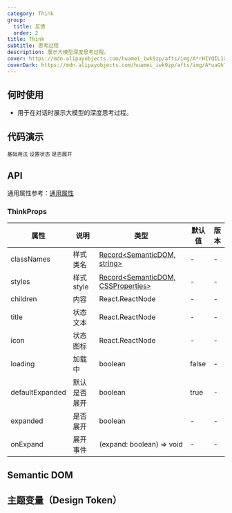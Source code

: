 ```yaml
---
category: Think
group:
  title: 反馈
  order: 2
title: Think
subtitle: 思考过程
description: 展示大模型深度思考过程。
cover: https://mdn.alipayobjects.com/huamei_iwk9zp/afts/img/A*rHIYQIL1X-QAAAAAAAAAAAAADgCCAQ/original
coverDark: https://mdn.alipayobjects.com/huamei_iwk9zp/afts/img/A*uaGhTY1-LL0AAAAAAAAAAAAADgCCAQ/original
---
```


## 何时使用

- 用于在对话时展示大模型的深度思考过程。

## 代码演示

<!-- prettier-ignore -->
<code src="./demo/basic.tsx">基础用法</code>
<code src="./demo/status.tsx">设置状态</code>
<code src="./demo/expand.tsx">是否展开</code>

## API

通用属性参考：[通用属性](/docs/react/common-props)

### ThinkProps

| 属性 | 说明 | 类型 | 默认值 | 版本 |
| --- | --- | --- | --- | --- |
| classNames | 样式类名 | [Record<SemanticDOM, string>](#semantic-dom) | - | - |
| styles | 样式 style | [Record<SemanticDOM, CSSProperties>](#semantic-dom) | - | - |
| children | 内容 | React.ReactNode | - | - |
| title | 状态文本 | React.ReactNode | - | - |
| icon | 状态图标 | React.ReactNode | - | - |
| loading | 加载中 | boolean | false | - |
| defaultExpanded | 默认是否展开 | boolean | true | - |
| expanded | 是否展开 | boolean | - | - |
| onExpand | 展开事件 | (expand: boolean) => void | - | - |

## Semantic DOM

<code src="./demo/_semantic.tsx" simplify="true"></code>

## 主题变量（Design Token）
